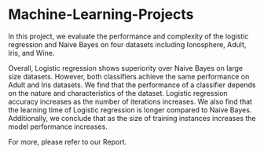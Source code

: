 # Machine-Learning-Projects

In this project, we evaluate the performance and complexity of the logistic regression and Naive Bayes on four datasets including Ionosphere, Adult, Iris, and Wine. 

Overall, Logistic regression shows superiority over Naive Bayes on large size datasets. However, both classifiers achieve the same performance on Adult and Iris datasets. We find that the performance of a classifier depends on the nature and characteristics of the dataset. Logistic regression accuracy increases as the number of iterations increases. We also find that the learning time of Logistic regression is longer compared to Naive Bayes. Additionally, we conclude that as the size of training instances increases the model performance increases. 

For more, please refer to our Report.
